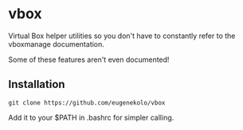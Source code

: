 # vbox

Virtual Box helper utilities so you don't have to constantly refer to the vboxmanage documentation.

Some of these features aren't even documented!

## Installation
```
git clone https://github.com/eugenekolo/vbox
```

Add it to your $PATH in .bashrc for simpler calling.


